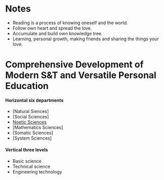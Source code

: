 # Notes

- Reading is a process of knowing oneself and the world.
- Follow own heart and spread the love.
- Accumulate and build own knowledge tree.
- Learning, personal growth, making friends and sharing the things your love.

# Comprehensive Development of Modern S&T and Versatile Personal Education

#### Horizontal six departments

- [Natural Siences]
- [Social Sciences]
- [Noetic Sciences](./noeticSciences/intro.md)
- [Mathematics Sciences]
- [Somatic Sciences]
- [System Sciences]

#### Vertical three levels

- Basic science
- Technical science
- Engineering technology
